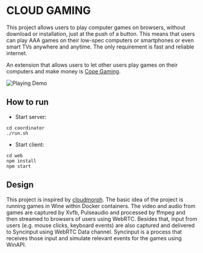 # CLOUD GAMING 

This project allows users to play computer games on browsers, without download or installation, just at the push of a button.
This means that users can play AAA games on their low-spec computers or smartphones or even smart TVs anywhere and anytime.
The only requirement is fast and reliable internet.

An extension that allows users to let other users play games on their computers and make money is [Cope Gaming](https://github.com/hxt365/CopeGaming).

![Playing Demo](https://user-images.githubusercontent.com/16115992/158131855-dcc0ff60-df98-491c-aaea-a2eca76bb228.gif)

## How to run
- Start server:
```
cd coordinator
./run.sh
```

- Start client:
```
cd web
npm install
npm start
```

## Design

This project is inspired by [cloudmorph](https://github.com/giongto35/cloud-morph).
The basic idea of the project is running games in Wine within Docker containers.
The video and audio from games are captured by Xvfb, Pulseaudio and processed by ffmpeg and then streamed to browsers of users using WebRTC.
Besides that, input from users (e.g. mouse clicks, keyboard events) are also captured and delivered to Syncinput using WebRTC Data channel.
Syncinput is a process that receives those input and simulate relevant events for the games using WinAPI.
